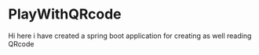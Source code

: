 # PlayWithQRcode
Hi here i have created a spring boot application for creating as well reading QRcode
